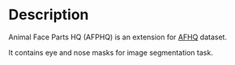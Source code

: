 # Description

Animal Face Parts HQ (AFPHQ) is an extension for [AFHQ](https://www.kaggle.com/datasets/andrewmvd/animal-faces) dataset.

It contains eye and nose masks for image segmentation task.
